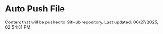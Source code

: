 # Auto Push File

Content that will be pushed to GitHub repository.
Last updated: 06/27/2025, 02:54:01 PM